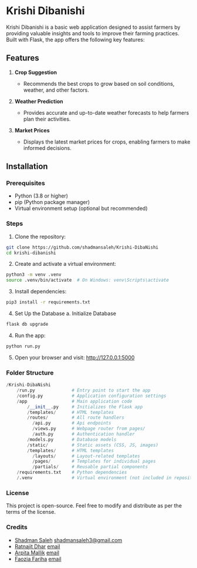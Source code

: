 # Krishi Dibanishi

Krishi Dibanishi is a basic web application designed to assist farmers by providing valuable insights and tools to improve their farming practices. Built with Flask, the app offers the following key features:

## Features
1. **Crop Suggestion**
   - Recommends the best crops to grow based on soil conditions, weather, and other factors.

2. **Weather Prediction**
   - Provides accurate and up-to-date weather forecasts to help farmers plan their activities.

3. **Market Prices**
   - Displays the latest market prices for crops, enabling farmers to make informed decisions.

## Installation

### Prerequisites
- Python (3.8 or higher)
- pip (Python package manager)
- Virtual environment setup (optional but recommended)

### Steps
1. Clone the repository:
```bash
git clone https://github.com/shadmansaleh/Krishi-DibaNishi
cd krishi-dibanishi
```
2. Create and activate a virtual environment:


```bash
python3 -m venv .venv
source .venv/bin/activate  # On Windows: venv\Scripts\activate
```

3. Install dependencies:

```bash
pip3 install -r requirements.txt
```

4. Set Up the Database
    a. Initialize Database
```bash
flask db upgrade
```

4. Run the app:
```bash
python run.py
```

5. Open your browser and visit:
    http://127.0.0.1:5000

### Folder Structure

```python
/Krishi-DibaNishi
    /run.py              # Entry point to start the app
    /config.py           # Application configuration settings
    /app                 # Main application code
        /__init__.py     # Initializes the Flask app
        /templates/      # HTML templates
        /routes/         # All route handlers
          /api.py        # Api endpoints
          /views.py      # Webpage router from pages/
          /auth.py       # Authentication handler
        /models.py       # Database models
        /static/         # Static assets (CSS, JS, images)
        /templates/      # HTML templates
          /layouts/      # Layout-related templates
          /pages/        # Templates for individual pages
          /partials/     # Reusable partial components
    /requirements.txt    # Python dependencies
    /.venv               # Virtual environment (not included in repository)
```

### License

This project is open-source. Feel free to modify and distribute as per the terms of the license.

### Credits
- [Shadman Saleh](https://github.com/shadmansaleh) [shadmansaleh3@gmail.com](mailto://shadmansaleh3@gmail.com)
- [Ratnajit Dhar]() [email]()
- [Arpita Mallik]() [email]()
- [Faozia Fariha]() [email]()
